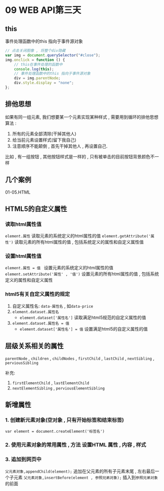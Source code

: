 # 09 WEB API第三天
## this
事件处理函数中的this 指向于事件源对象

```js
// 点击关闭图像 , 将整个div隐藏
var img = document.querySelector("#close");
img.onclick = function () {
    // this在事件处理的函数中
    console.log(this);
    // 事件处理函数中的this 指向于事件源对象
    div = img.parentNode;
    div.style.display = "none";
};
```

## 排他思想
如果有同一组元素, 我们想要某一个元素实现某种样式 , 需要用到循环的排他思想算法 :
1. 所有的元素全部清除(干掉其他人)
2. 给当前元素设置样式(留下我自己)
3. 注意顺序不能颠倒 , 首先干掉其他人 , 再设置自己.

比如 , 有一组按钮 , 其他按钮样式是一样的 , 只有被单击的目前按钮背景颜色不一样
## 几个案例
01-05.HTML
## HTML5的自定义属性

### 读取html属性值
`element.属性` 
读取元素的系统定义的html属性的值
`element.getAttribute('属性')` 
读取元素的所有html属性的值 , 包括系统定义的属性和自定义属性值

### 设置html属性值
`element.属性 = 值 `
设置元素的系统定义的html属性的值
`element.setAttribute('属性' , '值')`
设置元素的所有html属性的值 , 包括系统定义的属性和自定义属性

### html5有关自定义属性的规定
1. 自定义属性名: `data-属性名` , 如`data-price`
2. `element.dataset.属性名`
    - `element.dataset['属性名']` 
    读取满足html5规范的自定义属性的值
3. `element.dataset.属性名 = 值`
    - `element.dataset['属性名'] = 值` 
    设置满足html5的自定义属性的值

## 层级关系相关的属性
`parentNode` , `children` , `childNodes` , `firstChild` , `lastChild` , `nextSibling` , `perviousSibling`

补充: 
1. `firstElementChild` , `lastElementChild`
2. `nextElementSibling` , `perviousElementSibling`

## 新增属性

### 1. 创建新元素对象(空对象 , 只有开始标签和结束标签)
`var element = document.createElement('标签名')`
### 2. 使用元素对象的常用属性 , 方法 设置HTML 属性 , 内容 , 样式

### 3. 追加到网页中
`父元素对象,appendChild(element);`
追加在父元素的所有子元素末尾 , 左右最后一个子元素
`父元素对象,insertBefore(element , 参照兄弟对象);`
插入到`参照兄弟对象`的前面